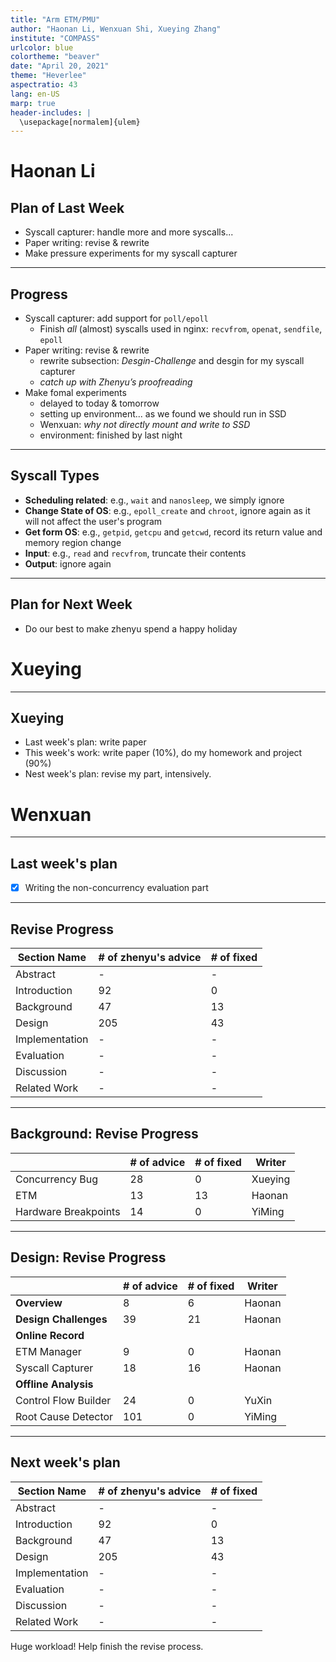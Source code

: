 ```yaml
---
title: "Arm ETM/PMU"
author: "Haonan Li, Wenxuan Shi, Xueying Zhang"
institute: "COMPASS"
urlcolor: blue
colortheme: "beaver"
date: "April 20, 2021"
theme: "Heverlee"
aspectratio: 43
lang: en-US
marp: true
header-includes: |
  \usepackage[normalem]{ulem}
---
```


# Haonan Li

## Plan of Last Week

- Syscall capturer: handle more and more syscalls...
- Paper writing: revise & rewrite
- Make pressure experiments for my syscall capturer

---

## Progress

- Syscall capturer: add support for `poll/epoll`
  - Finish _all_ (almost) syscalls used in nginx: `recvfrom`, `openat`, `sendfile`, `epoll`
- Paper writing: revise & rewrite
  - rewrite subsection: _Desgin-Challenge_ and desgin for my syscall capturer
  - _catch up with Zhenyu’s proofreading_
- Make fomal experiments
  - delayed to today & tomorrow
  - setting up environment... as we found we should run in SSD
  - Wenxuan: _why not directly mount and write to SSD_
  - environment: finished by last night

<!-- ---

## Epoll

- `int epoll_wait(int epfd, struct epoll_event *events, int maxevents, int timeout)`
- `events` represents `array` of `struct epoll_event`
- The length of array (the part further used by user) is `return value`
- **Variable-length array!** -->

---

## Syscall Types

- **Scheduling related**: e.g., `wait` and `nanosleep`, we simply ignore
- **Change State of OS**: e.g., `epoll_create` and `chroot`, ignore again as it will not affect the user's program
- **Get form OS**: e.g., `getpid`, `getcpu` and `getcwd`, record its return value and memory region change
- **Input**: e.g., `read` and `recvfrom`, truncate their contents
- **Output**: ignore again

---

## Plan for Next Week

- Do our best to make zhenyu spend a happy holiday

# Xueying

---

## Xueying

- Last week's plan: write paper
- This week's work: write paper (10%), do my homework and project (90%)
- Nest week's plan: revise my part, intensively. 

# Wenxuan

---

## Last week's plan

- [x] Writing the non-concurrency evaluation part

---

## Revise Progress

| Section Name   | # of zhenyu's advice | # of fixed |
| -------------- | -------------------- | ---------- |
| Abstract       | -                    | -          |
| Introduction   | 92                   | 0          |
| Background     | 47                   | 13         |
| Design         | 205                  | 43         |
| Implementation | -                    | -          |
| Evaluation     | -                    | -          |
| Discussion     | -                    | -          |
| Related Work   | -                    | -          |

---

## Background: Revise Progress

|                      | # of advice | # of fixed | Writer  |
| -------------------- | ----------- | ---------- | ------- |
| Concurrency Bug      | 28          | 0          | Xueying |
| ETM                  | 13          | 13         | Haonan  |
| Hardware Breakpoints | 14          | 0          | YiMing  |

---

## Design: Revise Progress

|                       | # of advice | # of fixed | Writer |
| --------------------- | ----------- | ---------- | ------ |
| **Overview**          | 8           | 6          | Haonan |
| **Design Challenges** | 39          | 21         | Haonan |
| **Online Record**     |             |            |        |
| ETM Manager           | 9           | 0          | Haonan |
| Syscall Capturer      | 18          | 16         | Haonan |
| **Offline Analysis**  |             |            |        |
| Control Flow Builder  | 24          | 0          | YuXin  |
| Root Cause Detector   | 101         | 0          | YiMing |

---

## Next week's plan

| Section Name   | # of zhenyu's advice | # of fixed |
| -------------- | -------------------- | ---------- |
| Abstract       | -                    | -          |
| Introduction   | 92                   | 0          |
| Background     | 47                   | 13         |
| Design         | 205                  | 43         |
| Implementation | -                    | -          |
| Evaluation     | -                    | -          |
| Discussion     | -                    | -          |
| Related Work   | -                    | -          |

Huge workload! Help finish the revise process.